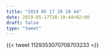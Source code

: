 ```yaml
---
title: "2019 05 17 20 10 44"
date: 2019-05-17T20:10:44+02:00
draft: false
type: "tweet"
---
```

{{< tweet 1129353070708703233 >}}
